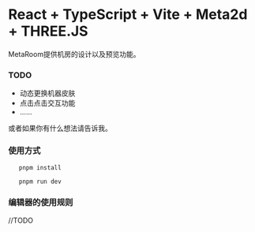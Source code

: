 # React + TypeScript + Vite + Meta2d + THREE.JS
   MetaRoom提供机房的设计以及预览功能。

### TODO
- 动态更换机器皮肤
- 点击点击交互功能
- ......

或者如果你有什么想法请告诉我。


### 使用方式

```
   pnpm install

   pnpm run dev
```

### 编辑器的使用规则
//TODO